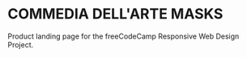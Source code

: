 # COMMEDIA DELL'ARTE MASKS

Product landing page for the freeCodeCamp Responsive Web Design Project.
